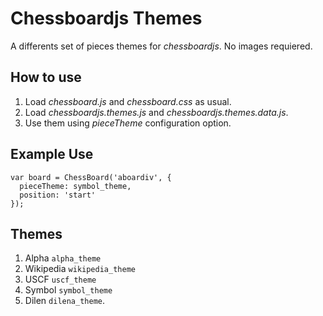 # Chessboardjs Themes

A differents set of pieces themes for *chessboardjs*. No images requiered.

## How to use

1. Load *chessboard.js* and *chessboard.css* as usual.
2. Load  *chessboardjs.themes.js* and *chessboardjs.themes.data.js*.
3. Use them using *pieceTheme* configuration option.

## Example Use

```
var board = ChessBoard('aboardiv', {
  pieceTheme: symbol_theme,
  position: 'start'
});
```

## Themes

1. Alpha `alpha_theme`
1. Wikipedia `wikipedia_theme`
1. USCF `uscf_theme`
1. Symbol `symbol_theme`
1. Dilen `dilena_theme`.

